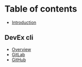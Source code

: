 # Table of contents

* [Introduction](README.md)

## DevEx cli

* [Overview](devex-cli/overview.md)
* [GitLab](devex-cli/gitlab.md)
* [GitHub](devex-cli/github.md)

